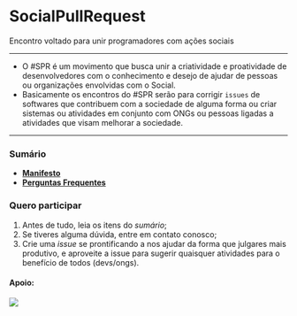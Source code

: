 # SocialPullRequest
Encontro voltado para unir programadores com ações sociais

***

* O #SPR é um movimento que busca unir a criatividade e proatividade de desenvolvedores com o conhecimento e desejo de ajudar de pessoas ou organizações envolvidas com o Social.
* Basicamente os encontros do #SPR serão para corrigir `issues` de softwares que contribuem com a sociedade de alguma forma ou criar sistemas ou atividades em conjunto com ONGs ou pessoas ligadas a atividades que visam melhorar a sociedade.

***
### Sumário
- [**Manifesto**](MANIFEST.md)
- [**Perguntas Frequentes**](FAQS.md)

### Quero participar

1. Antes de tudo, leia os itens do _sumário_;
2. Se tiveres alguma dúvida, entre em contato conosco;
3. Crie uma _issue_ se prontificando a nos ajudar da forma que julgares mais produtivo, e aproveite a issue para sugerir quaisquer atividades para o benefício de todos (devs/ongs).

#### Apoio: 
<a href="https://plus.google.com/+GDGRiodeJaneiroOficial" target="_blank"><img src="http://farm1.staticflickr.com/591/23771435115_af0eaebc15_b.jpg"></a>



